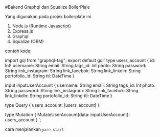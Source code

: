 #Bakend Graphql dan Squalize BoilerPlale

Yang digunakan pada projek boilerplate ini
1. Node.js (Runtime Javascript)
2. Express.js 
3. Graphql 
4. Squalize (ORM)


contoh kode:

import gql from "graphql-tag";
export default gql`
  type users_account {
    id: Int!
    username: String
    email: String
    tags_id: Int
    photo: String
    password: String
    link_instagram: String
    link_facebok: String
    link_linkdln: String
    portofolio_id: String
    ttl: DateTime
  }

  input inputUserAccount {
    username: String
    email: String
    tags_id: Int
    photo: String
    password: String
    link_instagram: String
    link_facebok: String
    link_linkdln: String
    portofolio_id: String
    ttl: DateTime
  }

  type Query {
    users_account: [users_account]
  }

  type Mutation {
    MutateUserAccount(data: inputUserAccount): users_account
  }
`;

cara menjalankan `yarn start`
